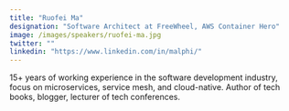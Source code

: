 ```yaml
---
title: "Ruofei Ma"
designation: "Software Architect at FreeWheel, AWS Container Hero"
image: /images/speakers/ruofei-ma.jpg
twitter: ""
linkedin: "https://www.linkedin.com/in/malphi/"
---
```


15+ years of working experience in the software development industry, focus on microservices, service mesh, and cloud-native. Author of tech books, blogger, lecturer of tech conferences.